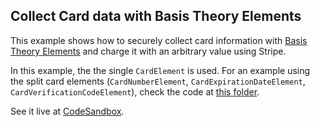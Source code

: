 ## Collect Card data with Basis Theory Elements


This example shows how to securely collect card information with [Basis Theory Elements](https://docs.basistheory.com/elements) and charge it with an arbitrary value using Stripe.

In this example, the the single `CardElement` is used.
For an example using the split card elements (`CardNumberElement`, `CardExpirationDateElement`, `CardVerificationCodeElement`), check the code at [this folder](https://github.com/Basis-Theory/basis-theory-js-examples/tree/master/collect-cards-with-split-elements).

See it live at [CodeSandbox](https://codesandbox.io/embed/github/Basis-Theory/basis-theory-js-examples/tree/master/collect-cards-with-elements?module=/public/index.html,/public/index.js,/api.js).
